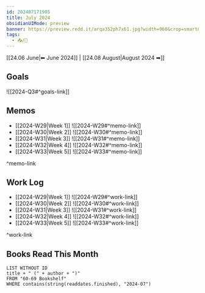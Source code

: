 ```yaml
---
id: 202407171905
title: July 2024
obsidianUIMode: preview
banner: https://preview.redd.it/arqa352ph7x61.jpg?width=960&crop=smart&auto=webp&s=84f9245d607b029667d5bfc4abf36547fc6213de
tags:
  - 📥/🌲
---
```


[[24.06 June|⬅ June 2024]] | [[24.08 August|August 2024 ➡]]

## Goals

![[2024-Q3#^goals-link]]

## Memos

- [[2024-W29|Week 1]]
	![[2024-W29#^memo-link]]
- [[2024-W30|Week 2]]
	![[2024-W30#^memo-link]]
- [[2024-W31|Week 3]]
	![[2024-W31#^memo-link]]
- [[2024-W32|Week 4]]
	![[2024-W32#^memo-link]]
- [[2024-W33|Week 5]]
	![[2024-W33#^memo-link]]

^memo-link

## Work Log

- [[2024-W29|Week 1]]
	![[2024-W29#^work-link]]
- [[2024-W30|Week 2]]
	![[2024-W30#^work-link]]
- [[2024-W31|Week 3]]
	![[2024-W31#^work-link]]
- [[2024-W32|Week 4]]
	![[2024-W32#^work-link]]
- [[2024-W33|Week 5]]
	![[2024-W33#^work-link]]

^work-link

## Books Read This Month

```dataview
LIST WITHOUT ID
title + " (" + author + ")"
FROM "60-69 Bookshelf"
WHERE contains(string(readdates.finished), "2024-07")
```
